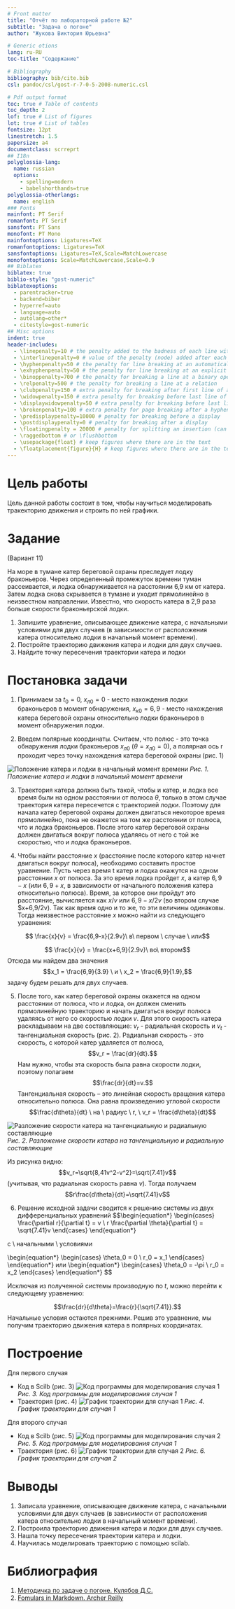 ```yaml
---
# Front matter
title: "Отчёт по лабораторной работе №2"
subtitle: "Задача о погоне"
author: "Жукова Виктория Юрьевна"

# Generic otions
lang: ru-RU
toc-title: "Содержание"

# Bibliography
bibliography: bib/cite.bib
csl: pandoc/csl/gost-r-7-0-5-2008-numeric.csl

# Pdf output format
toc: true # Table of contents
toc_depth: 2
lof: true # List of figures
lot: true # List of tables
fontsize: 12pt
linestretch: 1.5
papersize: a4
documentclass: scrreprt
## I18n
polyglossia-lang:
  name: russian
  options:
	- spelling=modern
	- babelshorthands=true
polyglossia-otherlangs:
  name: english
### Fonts
mainfont: PT Serif
romanfont: PT Serif
sansfont: PT Sans
monofont: PT Mono
mainfontoptions: Ligatures=TeX
romanfontoptions: Ligatures=TeX
sansfontoptions: Ligatures=TeX,Scale=MatchLowercase
monofontoptions: Scale=MatchLowercase,Scale=0.9
## Biblatex
biblatex: true
biblio-style: "gost-numeric"
biblatexoptions:
  - parentracker=true
  - backend=biber
  - hyperref=auto
  - language=auto
  - autolang=other*
  - citestyle=gost-numeric
## Misc options
indent: true
header-includes:
  - \linepenalty=10 # the penalty added to the badness of each line within a paragraph (no associated penalty node) Increasing the value makes tex try to have fewer lines in the paragraph.
  - \interlinepenalty=0 # value of the penalty (node) added after each line of a paragraph.
  - \hyphenpenalty=50 # the penalty for line breaking at an automatically inserted hyphen
  - \exhyphenpenalty=50 # the penalty for line breaking at an explicit hyphen
  - \binoppenalty=700 # the penalty for breaking a line at a binary operator
  - \relpenalty=500 # the penalty for breaking a line at a relation
  - \clubpenalty=150 # extra penalty for breaking after first line of a paragraph
  - \widowpenalty=150 # extra penalty for breaking before last line of a paragraph
  - \displaywidowpenalty=50 # extra penalty for breaking before last line before a display math
  - \brokenpenalty=100 # extra penalty for page breaking after a hyphenated line
  - \predisplaypenalty=10000 # penalty for breaking before a display
  - \postdisplaypenalty=0 # penalty for breaking after a display
  - \floatingpenalty = 20000 # penalty for splitting an insertion (can only be split footnote in standard LaTeX)
  - \raggedbottom # or \flushbottom
  - \usepackage{float} # keep figures where there are in the text
  - \floatplacement{figure}{H} # keep figures where there are in the text
---
```


# Цель работы

Цель данной работы состоит в том, чтобы научиться моделировать тракекторию движения и строить по ней графики.

# Задание
(Вариант 11)

На море в тумане катер береговой охраны преследует лодку браконьеров.
Через определенный промежуток времени туман рассеивается, и лодка
обнаруживается на расстоянии 6,9 км от катера. Затем лодка снова скрывается в
тумане и уходит прямолинейно в неизвестном направлении. Известно, что скорость
катера в 2,9 раза больше скорости браконьерской лодки.

1. Запишите уравнение, описывающее движение катера, с начальными
условиями для двух случаев (в зависимости от расположения катера
относительно лодки в начальный момент времени).
2. Постройте траекторию движения катера и лодки для двух случаев.
3. Найдите точку пересечения траектории катера и лодки 

# Постановка задачи
1. Принимаем за $t_0 = 0$, $x_{л0} = 0$ - место нахождения лодки браконьеров в момент обнаружения, $x_{к0} = 6,9$ - место нахождения катера береговой охраны
относительно лодки браконьеров в момент обнаружения лодки.

2. Введем полярные координаты. Считаем, что полюс - это точка обнаружения
лодки браконьеров $x_{л0}$ ($\theta = x_{л0} = 0$), а полярная ось r проходит через точку нахождения катера береговой охраны (рис. 1)

![Положение катера и лодки в начальный момент времени](img/1.PNG "Рис. 1. Положение катера и лодки в начальный момент времени")
*Рис. 1. Положение катера и лодки в начальный момент времени*

3. Траектория катера должна быть такой, чтобы и катер, и лодка все время
были на одном расстоянии от полюса $\theta$, только в этом случае траектория катера пересечется с траекторией лодки.
Поэтому для начала катер береговой охраны должен двигаться некоторое
время прямолинейно, пока не окажется на том же расстоянии от полюса, что и лодка браконьеров. После этого катер береговой охраны должен двигаться вокруг полюса удаляясь от него с той же скоростью, что и лодка
браконьеров.

4. Чтобы найти расстояние $x$ (расстояние после которого катер начнет двигаться вокруг полюса), необходимо составить простое уравнение. Пусть через время t катер и лодка окажутся на одном расстоянии $x$ от полюса. За это время лодка пройдет $x$, а катер $6,9-x$ (или
$6,9+x$, в зависимости от начального положения катера относительно полюса). Время, за которое они пройдут это расстояние, вычисляется как
$x/v$ или $6,9-x/2v$ (во втором случае $x+6,9/2v). Так как время одно и то же, то эти величины одинаковы.
Тогда неизвестное расстояние $x$ можно найти из следующего уравнения:

$$ \frac{x}{v} = \frac{6,9-x}{2.9v}\ в\ первом \ случае \ или$$

$$ \frac{x}{v} = \frac{x+6,9}{2.9v}\ во\ втором$$
Отсюда мы найдем два значения $$x_1 = \frac{6,9}{3.9} \ и \ x_2 = \frac{6,9}{1.9},$$ задачу будем решать для
двух случаев.

5. После того, как катер береговой охраны окажется на одном расстоянии от полюса, что и лодка, он должен сменить прямолинейную траекторию и
начать двигаться вокруг полюса удаляясь от него со скоростью лодки $v$.
Для этого скорость катера раскладываем на две составляющие:
$v_r$ -  радиальная скорость и $v_t$ - тангенциальная скорость (рис. 2). Радиальная
скорость - это скорость, с которой катер удаляется от полюса,
$$v_r = \frac{dr}{dt}.$$
Нам нужно, чтобы эта скорость была равна скорости лодки, поэтому полагаем
$$\frac{dr}{dt}=v.$$
Тангенциальная скорость – это линейная скорость вращения катера относительно полюса. Она равна произведению угловой скорости
$$\frac{d\theta}{dt} \ на \ 
радиус \ r, \ v_r = \frac{d\theta}{dt}$$ 

![Разложение скорости катера на тангенциальную и радиальную
составляющие](img/2.1.PNG "Рис. 2. Разложение скорости катера на тангенциальную и радиальную
составляющие")
*Рис. 2. Разложение скорости катера на тангенциальную и радиальную
составляющие*

Из рисунка видно:
$$v_r=\sqrt{8,41v^2-v^2}=\sqrt{7.41}v$$
(учитывая, что радиальная
скорость равна $v$). Тогда получаем $$r\frac{d\theta}{dt}=\sqrt{7.41}v$$

6. Решение исходной задачи сводится к решению системы из двух дифференциальных уравнений
$$\begin{equation*} 
  \begin{cases} 
    \frac{\partial r}{\partial t} = v 
    \\
    r \frac{\partial \theta}{\partial t} = \sqrt{7.41}v 
  \end{cases}
\end{equation*} 

с \ начальными \ условиями 

\begin{equation*}
  \begin{cases}
    \theta_0 = 0 
    \\ 
    r_0 = x_1 
  \end{cases}
\end{equation*}
или
\begin{equation*}
  \begin{cases}
    \theta_0 = -\pi
    \\
    r_0 = x_2
  \end{cases}
\end{equation*} $$

Исключая из полученной системы производную по $t$, можно перейти к следующему уравнению:

$$\frac{dr}{d\theta}=\frac{r}{\sqrt{7.41}}.$$
Начальные условия остаются прежними. Решив это уравнение, мы получим траекторию движения катера в полярных координатах.

# Построение
Для первого случая 
- Код в Scilb (рис. 3)
![Код программы для моделирования случая 1](img/6.PNG "Рис. 3. Код программы для моделирования случая 1") *Рис. 3. Код программы для моделирования случая 1*
- Траектория (рис. 4)
![График траектории для случая 1](img/5.PNG "Рис. 4. График траектории для случая 1") *Рис. 4. График траектории для случая 1*

Для второго случая 
- Код в Scilb (рис. 5)
![Код программы для моделирования случая 2](img/4.PNG "Рис. 5. Код программы для моделирования случая 2") *Рис. 5. Код программы для моделирования случая 1*
- Траектория (рис. 6)
![График траектории для случая 2](img/3.PNG "Рис. 6. График траектории для случая 2") *Рис. 6. График траектории для случая 2*

# Выводы

1. Записала уравнение, описывающее движение катера, с начальными
условиями для двух случаев (в зависимости от расположения катера
относительно лодки в начальный момент времени).
2. Построила траекторию движения катера и лодки для двух случаев.
3. Нашла точку пересечения траектории катера и лодки. 
4. Научилась моделировать траекторию с помощью scilab.

# Библиография

1. [Методичка по задаче о погоне. Кулябов Д.С.](https://esystem.rudn.ru/pluginfile.php/1343800/mod_resource/content/2/%D0%9B%D0%B0%D0%B1%D0%BE%D1%80%D0%B0%D1%82%D0%BE%D1%80%D0%BD%D0%B0%D1%8F%20%D1%80%D0%B0%D0%B1%D0%BE%D1%82%D0%B0%20%E2%84%96%201.pdf) 
2. [Fomulars in Markdown. Archer Reilly](https://csrgxtu.github.io/2015/03/20/Writing-Mathematic-Fomulars-in-Markdown/)